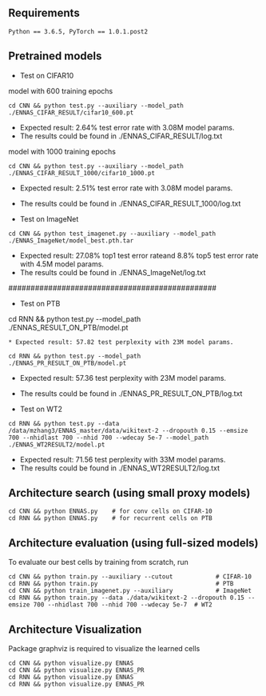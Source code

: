 
## Requirements
```
Python == 3.6.5, PyTorch == 1.0.1.post2
```


## Pretrained models

* Test on CIFAR10

model with 600 training epochs
```
cd CNN && python test.py --auxiliary --model_path ./ENNAS_CIFAR_RESULT/cifar10_600.pt
```
* Expected result: 2.64% test error rate with 3.08M model params.
* The results could be found in ./ENNAS_CIFAR_RESULT/log.txt


model with 1000 training epochs
```
cd CNN && python test.py --auxiliary --model_path ./ENNAS_CIFAR_RESULT_1000/cifar10_1000.pt

```
* Expected result: 2.51% test error rate with 3.08M  model params.
* The results could be found in ./ENNAS_CIFAR_RESULT_1000/log.txt

* Test on ImageNet
```
cd CNN && python test_imagenet.py --auxiliary --model_path ./ENNAS_ImageNet/model_best.pth.tar

```
* Expected result: 27.08% top1 test error rateand 8.8% top5 test error rate  with 4.5M  model params.
* The results could be found in ./ENNAS_ImageNet/log.txt


###############################################
* Test on PTB

cd RNN && python test.py --model_path ./ENNAS_RESULT_ON_PTB/model.pt

```
* Expected result: 57.82 test perplexity with 23M model params.

cd RNN && python test.py --model_path ./ENNAS_PR_RESULT_ON_PTB/model.pt
```
* Expected result: 57.36 test perplexity with 23M model params.
* The results could be found in ./ENNAS_PR_RESULT_ON_PTB/log.txt


* Test on WT2
```
cd RNN && python test.py --data /data/mzhang3/ENNAS_master/data/wikitext-2 --dropouth 0.15 --emsize 700 --nhidlast 700 --nhid 700 --wdecay 5e-7 --model_path ./ENNAS_WT2RESULT2/model.pt
```
* Expected result: 71.56 test perplexity with 33M model params.
* The results could be found in ./ENNAS_WT2RESULT2/log.txt


## Architecture search (using small proxy models)

```
cd CNN && python ENNAS.py    # for conv cells on CIFAR-10
cd RNN && python ENNAS.py    # for recurrent cells on PTB
```

## Architecture evaluation (using full-sized models)

To evaluate our best cells by training from scratch, run
```
cd CNN && python train.py --auxiliary --cutout            # CIFAR-10
cd RNN && python train.py                                 # PTB
cd CNN && python train_imagenet.py --auxiliary            # ImageNet
cd RNN && python train.py --data ./data/wikitext-2 --dropouth 0.15 --emsize 700 --nhidlast 700 --nhid 700 --wdecay 5e-7  # WT2
```

## Architecture Visualization

Package graphviz is required to visualize the learned cells
```
cd CNN && python visualize.py ENNAS
cd CNN && python visualize.py ENNAS_PR
cd RNN && python visualize.py ENNAS
cd RNN && python visualize.py ENNAS_PR
```

